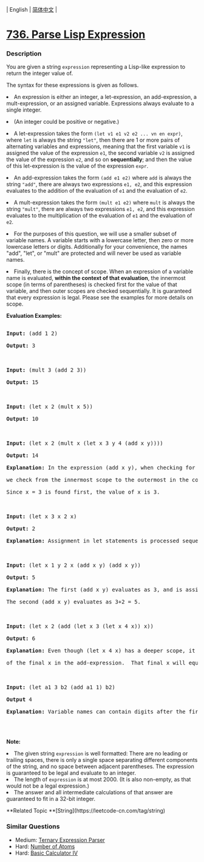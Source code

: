 | English | [简体中文](README.md) |

# [736. Parse Lisp Expression](https://leetcode-cn.com/problems/parse-lisp-expression)
 ### Description
<p>
You are given a string <code>expression</code> representing a Lisp-like expression to return the integer value of.
</p><p>
The syntax for these expressions is given as follows.
</p><p>
<li>An expression is either an integer, a let-expression, an add-expression, a mult-expression, or an assigned variable.  Expressions always evaluate to a single integer.</li>
</p><p>
<li>(An integer could be positive or negative.)</li>
</p><p>
<li>A let-expression takes the form <code>(let v1 e1 v2 e2 ... vn en expr)</code>, where <code>let</code> is always the string <code>"let"</code>, then there are 1 or more pairs of alternating variables and expressions, meaning that the first variable <code>v1</code> is assigned the value of the expression <code>e1</code>, the second variable <code>v2</code> is assigned the value of the expression <code>e2</code>, and so on <b>sequentially</b>; and then the value of this let-expression is the value of the expression <code>expr</code>.</li>
</p><p>
<li>An add-expression takes the form <code>(add e1 e2)</code> where <code>add</code> is always the string <code>"add"</code>, there are always two expressions <code>e1, e2</code>, and this expression evaluates to the addition of the evaluation of <code>e1</code> and the evaluation of <code>e2</code>.</li>
</p><p>
<li>A mult-expression takes the form <code>(mult e1 e2)</code> where <code>mult</code> is always the string <code>"mult"</code>, there are always two expressions <code>e1, e2</code>, and this expression evaluates to the multiplication of the evaluation of <code>e1</code> and the evaluation of <code>e2</code>.</li>
</p><p>
<li>For the purposes of this question, we will use a smaller subset of variable names.  A variable starts with a lowercase letter, then zero or more lowercase letters or digits.  Additionally for your convenience, the names "add", "let", or "mult" are protected and will never be used as variable names.</li>
</p><p>
<li>Finally, there is the concept of scope.  When an expression of a variable name is evaluated, <b>within the context of that evaluation</b>, the innermost scope (in terms of parentheses) is checked first for the value of that variable, and then outer scopes are checked sequentially.  It is guaranteed that every expression is legal.  Please see the examples for more details on scope.</li>
</p>

<p><b>Evaluation Examples:</b><br />
<pre>
<b>Input:</b> (add 1 2)
<b>Output:</b> 3

<b>Input:</b> (mult 3 (add 2 3))
<b>Output:</b> 15

<b>Input:</b> (let x 2 (mult x 5))
<b>Output:</b> 10

<b>Input:</b> (let x 2 (mult x (let x 3 y 4 (add x y))))
<b>Output:</b> 14
<b>Explanation:</b> In the expression (add x y), when checking for the value of the variable x,
we check from the innermost scope to the outermost in the context of the variable we are trying to evaluate.
Since x = 3 is found first, the value of x is 3.

<b>Input:</b> (let x 3 x 2 x)
<b>Output:</b> 2
<b>Explanation:</b> Assignment in let statements is processed sequentially.

<b>Input:</b> (let x 1 y 2 x (add x y) (add x y))
<b>Output:</b> 5
<b>Explanation:</b> The first (add x y) evaluates as 3, and is assigned to x.
The second (add x y) evaluates as 3+2 = 5.

<b>Input:</b> (let x 2 (add (let x 3 (let x 4 x)) x))
<b>Output:</b> 6
<b>Explanation:</b> Even though (let x 4 x) has a deeper scope, it is outside the context
of the final x in the add-expression.  That final x will equal 2.

<b>Input:</b> (let a1 3 b2 (add a1 1) b2) 
<b>Output</b> 4
<b>Explanation:</b> Variable names can contain digits after the first character.

</pre>

<p><b>Note:</b>
<li>The given string <code>expression</code> is well formatted: There are no leading or trailing spaces, there is only a single space separating different components of the string, and no space between adjacent parentheses.  The expression is guaranteed to be legal and evaluate to an integer.</li>
<li>The length of <code>expression</code> is at most 2000.  (It is also non-empty, as that would not be a legal expression.)</li>
<li>The answer and all intermediate calculations of that answer are guaranteed to fit in a 32-bit integer.</li>
</p>
**Related Topic	**[String](https://leetcode-cn.com/tag/string) 

### Similar Questions
 - Medium:	[Ternary Expression Parser](https://leetcode-cn.com/problems/ternary-expression-parser) 
 - Hard:	[Number of Atoms](https://leetcode-cn.com/problems/number-of-atoms) 
 - Hard:	[Basic Calculator IV](https://leetcode-cn.com/problems/basic-calculator-iv) 
